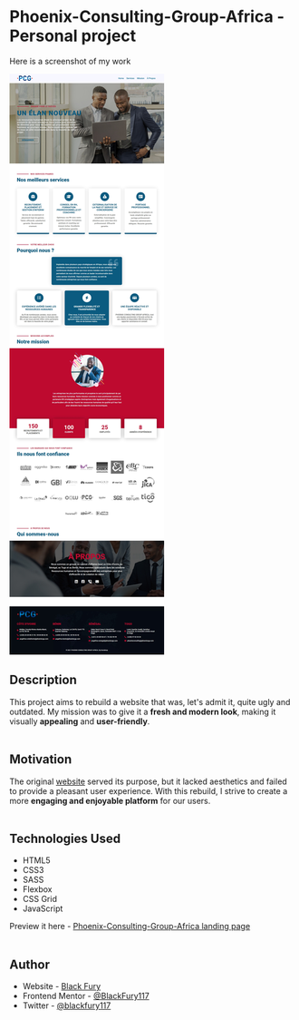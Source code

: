 # Phoenix-Consulting-Group-Africa - Personal project

Here is a screenshot of my work

![Design preview for the Phoenix-Consulting-Group-Africa landing page](/assets/images/screenshot-of-my-work.jpg)
## Description

This project aims to rebuild a website that was, let's admit it, quite  ugly and outdated. My mission was to give it a **fresh and modern look**, making it visually **appealing** and **user-friendly**. <br><br>

## Motivation

The original [website](https://phoenixcga.com/) served its purpose, but it lacked aesthetics and failed to provide a pleasant user experience. With this rebuild, I strive to create a more **engaging and enjoyable platform** for our users. <br><br>

## Technologies Used

- HTML5
- CSS3
- SASS
- Flexbox
- CSS Grid
- JavaScript

Preview it here - [Phoenix-Consulting-Group-Africa landing page]() <br><br>

## Author

- Website - [Black Fury](https://blackfury117.github.io/)
- Frontend Mentor - [@BlackFury117](https://www.frontendmentor.io/profile/BlackFury117)
- Twitter - [@blackfury117](https://www.twitter.com/blackfury117)
